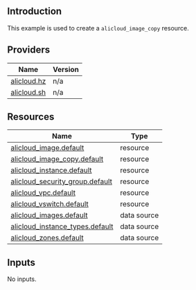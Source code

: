 <!-- BEGIN_TF_DOCS -->
## Introduction

This example is used to create a `alicloud_image_copy` resource.

## Providers

| Name | Version |
|------|---------|
| <a name="provider_alicloud.hz"></a> [alicloud.hz](#provider\_alicloud.hz) | n/a |
| <a name="provider_alicloud.sh"></a> [alicloud.sh](#provider\_alicloud.sh) | n/a |

## Resources

| Name | Type |
|------|------|
| [alicloud_image.default](https://registry.terraform.io/providers/aliyun/alicloud/latest/docs/resources/image) | resource |
| [alicloud_image_copy.default](https://registry.terraform.io/providers/aliyun/alicloud/latest/docs/resources/image_copy) | resource |
| [alicloud_instance.default](https://registry.terraform.io/providers/aliyun/alicloud/latest/docs/resources/instance) | resource |
| [alicloud_security_group.default](https://registry.terraform.io/providers/aliyun/alicloud/latest/docs/resources/security_group) | resource |
| [alicloud_vpc.default](https://registry.terraform.io/providers/aliyun/alicloud/latest/docs/resources/vpc) | resource |
| [alicloud_vswitch.default](https://registry.terraform.io/providers/aliyun/alicloud/latest/docs/resources/vswitch) | resource |
| [alicloud_images.default](https://registry.terraform.io/providers/aliyun/alicloud/latest/docs/data-sources/images) | data source |
| [alicloud_instance_types.default](https://registry.terraform.io/providers/aliyun/alicloud/latest/docs/data-sources/instance_types) | data source |
| [alicloud_zones.default](https://registry.terraform.io/providers/aliyun/alicloud/latest/docs/data-sources/zones) | data source |

## Inputs

No inputs.
<!-- END_TF_DOCS -->    